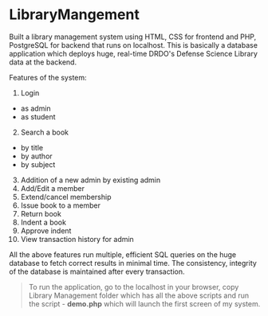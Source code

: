 # LibraryMangement

Built a library management system using HTML, CSS for frontend and PHP, PostgreSQL for backend that runs on localhost. This is basically a database application which deploys huge, real-time DRDO's Defense Science Library data at the backend. <br />

Features of the system:
1. Login
  * as admin
  * as student
2. Search a book
  * by title
  * by author
  * by subject
3. Addition of a new admin by existing admin
4. Add/Edit a member 
5. Extend/cancel membership 
6. Issue book to a member
7. Return book
8. Indent a book
9. Approve indent
10. View transaction history for admin

All the above features run multiple, efficient SQL queries on the huge database to fetch correct results in minimal time. The consistency, integrity of the database is maintained after every transaction. <br />

> To run the application, go to the localhost in your browser, copy Library Management folder which has all the above scripts and run the script - **demo.php** which will launch the first screen of my system.

